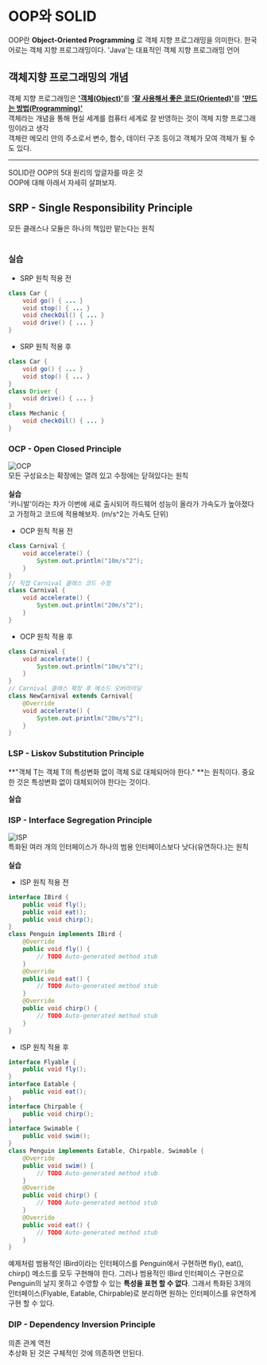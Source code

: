 # OOP와 SOLID
OOP란 **Object-Oriented Programming** 로 객체 지향 프로그래밍을 의미한다. 한국어로는 객체 지향 프로그래밍이다. 'Java'는 대표적인 객체 지향 프로그래밍 언어

## 객체지향 프로그래밍의 개념
객체 지향 프로그래밍은 <u>**'객체(Object)'**</u>를 <u>**'잘 사용해서 좋은 코드(Oriented)'**</u>를 <u>**'만드는 방법(Programming)'**</u></br>
객체라는 개념을 통해 현실 세계를 컴퓨터 세계로 잘 반영하는 것이 객체 지향 프로그래밍이라고 생각</br>
객체란 메모리 안의 주소로서 변수, 함수, 데이터 구조 등이고 객체가 모여 객체가 될 수도 있다.

***
SOLID란 OOP의 5대 원리의 앞글자를 따온 것</br>OOP에 대해 아래서 자세히 살펴보자.
## SRP - Single Responsibility Principle
모든 클래스나 모듈은 하나의 책임만 맡는다는 원칙</br></br>
### 실습
- SRP 원칙 적용 전
```java
class Car {
    void go() { ... }
    void stop() { ... }
    void checkOil() { ... }
    void drive() { ... }
}
```
- SRP 원칙 적용 후
```java
class Car {
    void go() { ... }
    void stop() { ... }
}
class Driver {
    void drive() { ... }
}
class Mechanic {
    void checkOil() { ... }
}
```

### OCP - Open Closed Principle
![OCP](http://cfile3.uf.tistory.com/image/99CE973359AFD7180541BD)</br>모든 구성요소는 확장에는 열려 있고 수정에는 닫혀있다는 원칙</br></br>
**실습**</br>
'카니발'이라는 차가 이번에 새로 출시되어 하드웨어 성능이 올라가 가속도가 높아졌다고 가정하고 코드에 적용해보자. (m/s^2는 가속도 단위)
- OCP 원칙 적용 전
```java
class Carnival {
    void accelerate() {
        System.out.println("10m/s^2");
    }
}
// 직접 Carnival 클래스 코드 수정
class Carnival {
    void accelerate() {
        System.out.println("20m/s^2");
    }
}
```
- OCP 원칙 적용 후
```java
class Carnival {
    void accelerate() {
        System.out.println("10m/s^2");
    }
}
// Carnival 클래스 확장 후 메소드 오버라이딩
class NewCarnival extends Carnival{
    @Override
    void accelerate() {
        System.out.println("20m/s^2");        
    }
}
```

### LSP - Liskov Substitution Principle
**"객체 T는 객체 T의 특성변화 없이 객체 S로 대체되어야 한다." **는 원칙이다. 중요한 것은 특성변화 없이 대체되어야 한다는 것이다.</br>

**실습**</br>

### ISP - Interface Segregation Principle
![ISP](http://cfile1.uf.tistory.com/image/9964833359AFDD6A14FCAC)</br>
특화된 여러 개의 인터페이스가 하나의 범용 인터페이스보다 낫다(유연하다.)는 원칙</br></br>
**실습**  
- ISP 원칙 적용 전
```java
interface IBird {
    public void fly();
    public void eat();
    public void chirp();
}
class Penguin implements IBird {
    @Override
    public void fly() {
        // TODO Auto-generated method stub
    }
    @Override
    public void eat() {
        // TODO Auto-generated method stub
    }
    @Override
    public void chirp() {
        // TODO Auto-generated method stub
    }
}
```
- ISP 원칙 적용 후
```java
interface Flyable {
    public void fly();
}
interface Eatable {
    public void eat();
}
interface Chirpable {
    public void chirp();
}
interface Swimable {
    public void swim();
}
class Penguin implements Eatable, Chirpable, Swimable {
    @Override
    public void swim() {
        // TODO Auto-generated method stub
    }
    @Override
    public void chirp() {
        // TODO Auto-generated method stub
    }
    @Override
    public void eat() {
        // TODO Auto-generated method stub
    }
}
```

예제처럼 범용적인 IBird이라는 인터페이스를 Penguin에서 구현하면 fly(), eat(), chirp() 메소드를 모두 구현해야 한다.
그러나 범용적인 IBird 인터페이스 구현으로 Penguin의 날지 못하고 수영할 수 있는 **특성을 표현 할 수 없다**.
그래서 특화된 3개의 인터페이스(Flyable, Eatable, Chirpable)로 분리하면 원하는 인터페이스를 유연하게 구현 할 수 있다.

### DIP - Dependency Inversion Principle
의존 관계 역전</br>
추상화 된 것은 구체적인 것에 의존하면 안된다.
